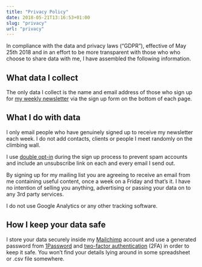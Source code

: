 ```yaml
---
title: "Privacy Policy"
date: 2018-05-21T13:16:53+01:00
slug: "privacy"
url: "privacy"
---
```


In compliance with the data and privacy laws (“GDPR”), effective of May 25th 2018 and in an effort to be more transparent with those who who choose to share data with me, I have assembled the following information.


## What data I collect

The only data I collect is the name and email address of those who sign up for [my weekly newsletter](/newsletter/) via the sign up form on the bottom of each page.

## What I do with data

 I only email people who have genuinely signed up to receive my newsletter each week. I do not add contacts, clients or people I meet randomly on the climbing wall.

 I use [double opt-in](https://kb.mailchimp.com/lists/signup-forms/single-opt-in-vs.-double-opt-in) during the sign up process to prevent spam accounts and include an unsubscribe link on each and every email I send out.

By signing up for my mailing list you are agreeing to receive an email from me containing useful content, once a week on a Friday and that’s it. I have no intention of selling you anything, advertising or passing your data on to any 3rd party services.

I do not use Google Analytics or any other tracking software.

## How I keep your data safe

I store your data securely inside my [Mailchimp](https://mailchimp.com/features/landing-pages/) account and use a generated password from [1Password](https://1password.com/) and [two-factor authentication](https://en.wikipedia.org/wiki/Multi-factor_authentication) (2FA) in order to keep it safe. You won’t find your details lying around in some spreadsheet or .csv file somewhere.
